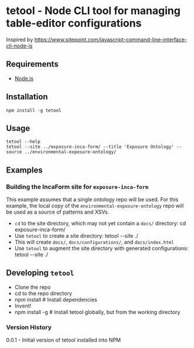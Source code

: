 # tetool - Node CLI tool for managing table-editor configurations

Inspired by https://www.sitepoint.com/javascript-command-line-interface-cli-node-js


## Requirements

* [Node.js](http://nodejs.org/)


## Installation

`npm install -g tetool`


## Usage

	tetool --help
    tetool --site ../exposure-inca-form/ --title 'Exposure Ontology' --source ../environmental-exposure-ontology/


## Examples

### Building the IncaForm site for `exposure-inca-form`

This example assumes that a single ontology repo will be used. For this example, the local copy of the `environmental-exposure-ontology` repo will be used as a source of patterns and XSVs.

- `cd` to the site directory, which may not yet contain a `docs/` directory:
	cd exposure-inca-form/
- Use `tetool` to create a site directory:
	tetool --site ./
- This will create `docs/`, `docs/configurations/`, and `docs/index.html`
- Use `tetool` to augment the site directory with generated configurations:
	tetool --site ./


## Developing `tetool`

- Clone the repo
- cd to the repo directory
- npm install # Install dependencies
- Invent!
- npm install -g # Install tetool globally, but from the working directory


### Version History

0.0.1 - Initial version of tetool installed into NPM

